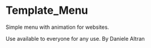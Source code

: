# Template_Menu

Simple menu with animation for websites.


Use available to everyone for any use.
By 
Daniele Altran
